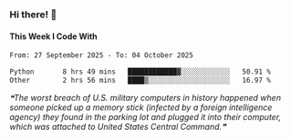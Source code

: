 ### Hi there! 👋

#### This Week I Code With
<!--START_SECTION:waka-->

```txt
From: 27 September 2025 - To: 04 October 2025

Python       8 hrs 49 mins   ████████████▓░░░░░░░░░░░░   50.91 %
Other        2 hrs 56 mins   ████▒░░░░░░░░░░░░░░░░░░░░   16.97 %
```

<!--END_SECTION:waka-->

<!--STARTS_HERE_QUOTE_README-->
<i>❝The worst breach of U.S. military computers in history happened when someone picked up a memory stick (infected by a foreign intelligence agency) they found in the parking lot and plugged it into their computer, which was attached to United States Central Command.❞</i>
<!--ENDS_HERE_QUOTE_README-->
